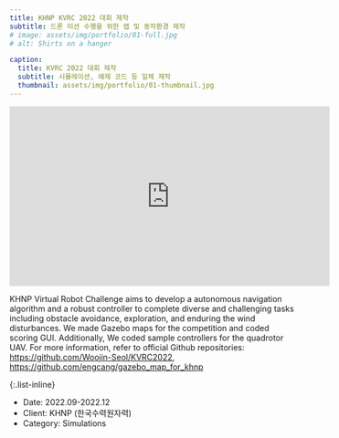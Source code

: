 ```yaml
---
title: KHNP KVRC 2022 대회 제작
subtitle: 드론 미션 수행을 위한 맵 및 동작환경 제작
# image: assets/img/portfolio/01-full.jpg
# alt: Shirts on a hanger

caption:
  title: KVRC 2022 대회 제작
  subtitle: 시뮬레이션, 예제 코드 등 일체 제작
  thumbnail: assets/img/portfolio/01-thumbnail.jpg
---
```

  <iframe width="560" height="315" src="https://www.youtube.com/embed/usKW3UG9wpc" title="YouTube video player" frameborder="0" allow="accelerometer; autoplay; clipboard-write; encrypted-media; gyroscope; picture-in-picture" allowfullscreen></iframe>

KHNP Virtual Robot Challenge aims to develop a autonomous navigation algorithm and a robust controller to complete diverse and challenging tasks including obstacle avoidance, exploration, and enduring the wind disturbances. We made Gazebo maps for the competition and coded scoring GUI. Additionally, We coded sample controllers for the quadrotor UAV.
For more information, refer to official Github repositories: https://github.com/Woojin-Seol/KVRC2022, https://github.com/engcang/gazebo_map_for_khnp

{:.list-inline}
- Date: 2022.09-2022.12
- Client: KHNP (한국수력원자력)
- Category: Simulations

